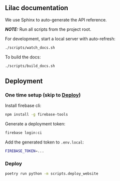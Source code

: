 ## Lilac documentation

We use Sphinx to auto-generate the API reference.

**_NOTE:_** Run all scripts from the project root.

For development, start a local server with auto-refresh:

```bash
./scripts/watch_docs.sh
```

To build the docs:

```bash
./scripts/build_docs.sh
```

## Deployment

### One time setup (skip to [Deploy](#Deploy))

Install firebase cli:

```bash
npm install -g firebase-tools
```

Generate a deployment token:

```bash
firebase login:ci
```

Add the generated token to `.env.local`:

```bash
FIREBASE_TOKEN=...
```

### Deploy

```bash
poetry run python -m scripts.deploy_website
```
